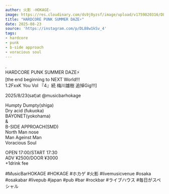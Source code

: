 ```yaml
---
author: 火影 -HOKAGE-
image: https://res.cloudinary.com/ds9j0yzsf/image/upload/v1759820316/DL88w1kSv_4.jpg
title: "HARDCORE PUNK SUMMER DAZE⚡️"
date: 2025-08-23
source: 'https://instagram.com/p/DL88w1kSv_4'
tags:
- hardcore
- punk
- b-side approach
- voracious soul
---
```

.<br>
HARDCORE PUNK SUMMER DAZE⚡️<br>
[the end beginning to NEXT World!!!<br>
1.2FxxK You Vol 『4』続 梅川雄樹 追悼Gig!!!]

2025/8/23(sat)at @musicbarhokage

Humpty Dumpty(shiga)<br>
Dry acid (fukuoka)<br>
BAYONET(yokohama) <br>
&<br>
B-SIDE APPROACH(SMD)<br>
North Man nose<br>
Man Ageinst Man<br>
Voracious Soul

OPEN 17:00/START 17:30<br>
ADV ¥2500/DOOR ¥3000<br>
+1drink fee

#MusicBarHOKAGE #HOKAGE #ホカゲ #火影 #livemusicvenue #osaka #osakabar #livepub #japan #pub #bar #rockbar #ライブハウス #毎日がスペシャル